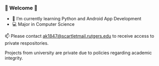 ### 👋 Welcome 👋

- 🌱 I’m currently learning Python and Android App Development
- 💻 Major in Computer Science

📫 Please contact ak1847@scartletmail.rutgers.edu to receive access to private respositories.

   Projects from university are private due to policies regarding academic integrity.

<!--
**theonlyanton/theonlyanton** is a ✨ _special_ ✨ repository because its `README.md` (this file) appears on your GitHub profile.

Here are some ideas to get you started:

- 🔭 I’m currently working on ...
- 🌱 I’m currently learning ...
- 👯 I’m looking to collaborate on ...
- 🤔 I’m looking for help with ...
- 💬 Ask me about ...
- 📫 How to reach me: ...
- 😄 Pronouns: ...
- ⚡ Fun fact: ...
-->
